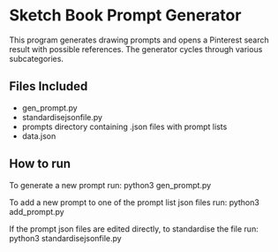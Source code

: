 <h1>Sketch Book Prompt Generator</h1>
<p>This program generates drawing prompts and opens a Pinterest search result with possible references. The generator cycles through various subcategories.  </p>

<h2>Files Included</h2>

<ul>
    <li>gen_prompt.py</li>
    <li>standardisejsonfile.py</li>
    <li>prompts directory containing .json files with prompt lists</li>
    <li>data.json</li>
</ul>

<h2>How to run</h2>

To generate a new prompt run:
    <td>python3 gen_prompt.py</td>

To add a new prompt to one of the prompt list json files run:
    <td>python3 add_prompt.py</td>

If the prompt json files are edited directly, to standardise the file run:
    <td>python3 standardisejsonfile.py</td>
